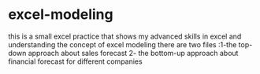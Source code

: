 # excel-modeling
this is a small excel practice that shows my advanced skills in excel and understanding the concept of excel modeling
there are two files :1-the top-down approach about sales forecast
2- the bottom-up approach about financial forecast for different companies
